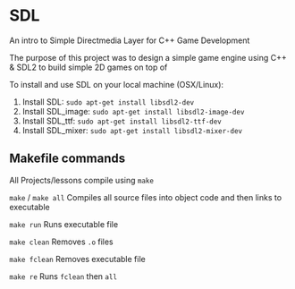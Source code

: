 # SDL
An intro to Simple Directmedia Layer for C++ Game Development

The purpose of this project was to design a simple game engine using C++ & SDL2 to build simple 2D games on top of

To install and use SDL on  your local machine (OSX/Linux):

1. Install SDL:  `sudo apt-get install libsdl2-dev`
2. Install SDL_image:  `sudo apt-get install libsdl2-image-dev`
3. Install SDL_ttf:  `sudo apt-get install libsdl2-ttf-dev`
4. Install SDL_mixer:  `sudo apt-get install libsdl2-mixer-dev`

## Makefile commands

All Projects/lessons compile using `make`

`make` / `make all`    Compiles all source files into object code and then links to executable

`make run`             Runs executable file

`make clean`           Removes `.o` files

`make fclean`          Removes executable file

`make re`              Runs `fclean` then `all` 
